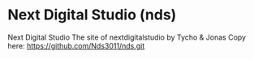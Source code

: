 # Next Digital Studio (nds)
Next Digital Studio
The site of nextdigitalstudio by Tycho & Jonas
Copy here: https://github.com/Nds3011/nds.git
